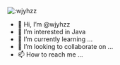 ![:wjyhzz](https://count.getloli.com/get/@:wjyhzz)
- 👋 Hi, I’m @wjyhzz
- 👀 I’m interested in Java
- 🌱 I’m currently learning ...
- 💞️ I’m looking to collaborate on ...
- 📫 How to reach me ...
